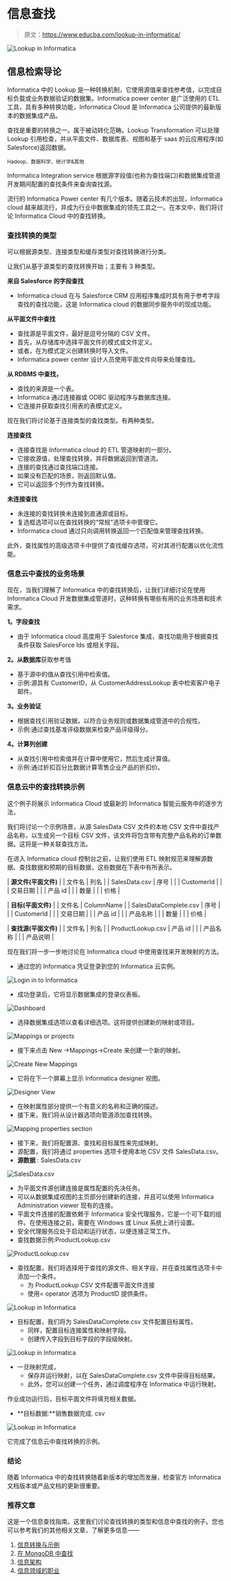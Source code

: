 # 信息查找

> 原文：<https://www.educba.com/lookup-in-informatica/>

![Lookup in Informatica](img/b973d06ce079071de808437b272da051.png)



## 信息检索导论

Informatica 中的 Lookup 是一种转换机制，它使用源值来查找参考值，以完成目标负载或业务数据验证的数据集。Informatica power center 是广泛使用的 ETL 工具，具有多种转换功能，Informatica Cloud 是 Informatica 公司提供的最新版本的数据集成产品。

查找是重要的转换之一。属于被动转化范畴。Lookup Transformation 可以处理 Lookup 引用检查，并从平面文件、数据库表、视图和基于 saas 的云应用程序(如 Salesforce)返回数据。

<small>Hadoop、数据科学、统计学&其他</small>

Informatica Integration service 根据源字段值(也称为查找端口)和数据集成管道开发期间配置的查找条件来查询查找源。

流行的 Informatica Power center 有几个版本。随着云技术的出现，Informatica cloud 越来越流行，并成为行业中数据集成的领先工具之一。在本文中，我们将讨论 Informatica Cloud 中的查找转换。

### 查找转换的类型

可以根据源类型、连接类型和缓存类型对查找转换进行分类。

让我们从基于源类型的查找转换开始；主要有 3 种类型。

**来自 Salesforce 的字段查找**

*   Informatica cloud 在与 Salesforce CRM 应用程序集成时具有用于参考字段查找的查找功能，这是 Informatica cloud 的数据同步服务中的现成功能。

**从平面文件中查找**

*   查找源是平面文件，最好是逗号分隔的 CSV 文件。
*   首先，从存储库中选择平面文件的模式或文件定义。
*   或者，在为模式定义创建转换时导入文件。
*   Informatica power center 设计人员使用平面文件向导来处理查找。

**从 RDBMS 中查找，**

*   查找的来源是一个表。
*   Informatica 通过连接器或 ODBC 驱动程序与数据库连接。
*   它连接并获取查找引用表的表模式定义。

现在我们将讨论基于连接类型的查找类型。有两种类型。

**连接查找**

*   连接查找是 Informatica cloud 的 ETL 管道映射的一部分。
*   它接收源值，处理查找转换，并将数据返回到管道流。
*   连接的查找通过查找端口连接。
*   如果没有匹配的场景，则返回默认值。
*   它可以返回多个列作为查找转换。

**未连接查找**

*   未连接的查找转换未连接到直通源或目标。
*   复选框选项可以在查找转换的“常规”选项卡中管理它。
*   Informatica cloud 通过只向调用转换返回一个匹配值来管理查找转换。

此外，查找属性的高级选项卡中提供了查找缓存选项，可对其进行配置以优化流性能。

### 信息云中查找的业务场景

现在，当我们理解了 Informatica 中的查找转换后，让我们详细讨论在使用 Informatica Cloud 开发数据集成管道时，这种转换有哪些有用的业务场景和技术需求。

**1。字段查找**

*   由于 Informatica cloud 高度用于 Salesforce 集成，查找功能用于根据查找条件获取 SalesForce Ids 或相关字段。

**2。从数据库**获取参考值

*   基于源中的值从查找引用中检索值。
*   示例:源具有 CustomerID，从 CustomerAddressLookup 表中检索客户电子邮件。

**3。业务验证**

*   根据查找引用验证数据，以符合业务规则或数据集成管道中的合规性。
*   示例:通过查找基准评级数据来检查产品评级得分。

**4。计算列创建**

*   从查找引用中检索值并在计算中使用它，然后生成计算值。
*   示例:通过折扣百分比数据计算零售企业产品的折扣价。

### 信息云中的查找转换示例

这个例子将展示 Informatica Cloud 或最新的 Informatica 智能云服务中的逐步方法，

我们将讨论一个示例场景，从源 SalesData CSV 文件的本地 CSV 文件中查找产品名称，以生成另一个目标 CSV 文件，该文件将包含带有完整产品名称的订单数据。这将是一种关联查找方法。

在进入 Informatica cloud 控制台之前，让我们使用 ETL 映射规范来理解源数据、查找数据和预期的目标数据，这些数据在下表中有所表示。

| **源文件(平面文件)** |
| 文件名 | 列名 |
| SalesData.csv | 序号 |
|  | CustomerId |
|  | 交易日期 |
|  | 产品 id |
|  | 数量 |
|  | 价格 |

| **目标(平面文件)** |
| 文件名 | ColumnName |
| SalesDataComplete.csv | 序号 |
|  | CustomerId |
|  | 交易日期 |
|  | 产品 id |
|  | 产品名称 |
|  | 数量 |
|  | 价格 |

| **查找源(平面文件)** |
| 文件名 | 列名 |
| ProductLookup.csv | 产品 id |
|  | 产品名称 |
|  | 产品说明 |

现在我们将一步一步地讨论在 Informatica cloud 中使用查找来开发映射的方法。

*   通过您的 Informatica 凭证登录到您的 Informatica 云实例。

![Login in to Informatica ](img/9bb046b04f4a255112237c3c2e1ffc0e.png)



*   成功登录后，它将显示数据集成的登录仪表板。

![Dashboard](img/354a423d40b822a0d700f5ae04817c94.png)



*   选择数据集成选项以查看详细选项。这将提供创建新的映射或项目。

![Mappings or projects](img/65b72d4e80661764f814b98781371f4e.png)



*   接下来点击 New ->Mappings->Create 来创建一个新的映射。

![Create New Mappings](img/a9fafc551b4537d54f35c0a73e9b548b.png)



*   它将在下一个屏幕上显示 Informatica designer 视图。

![Designer View](img/c164be64b0e342bb3056adb4b2d3f291.png)



*   在映射属性部分提供一个有意义的名称和正确的描述。
*   接下来，我们将从设计器选项向管道添加查找转换。

![Mapping properties section](img/0dc2f069dbc40a47a03b3a689f3c0a1b.png)



*   接下来，我们将配置源、查找和目标属性来完成映射。
*   源配置，我们将通过 properties 选项卡使用本地 CSV 文件 SalesData.csv。
*   **源数据** : SalesData.csv

![SalesData.csv ](img/bf998e5cb5154897e104c26e0e510e24.png)



*   为平面文件源创建连接是属性配置的先决任务。
*   可以从数据集成视图的主页部分创建新的连接，并且可以使用 Informatica Administration viewer 现有的连接。
*   平面文件连接的配置依赖于 Informatica 安全代理服务，它是一个可下载的组件。在使用连接之前，需要在 Windows 或 Linux 系统上进行设置。
*   安全代理服务应处于启动和运行状态，以便连接正常工作。
*   查找数据示例:ProductLookup.csv

![ProductLookup.csv ](img/ea08a184a33e464c419dfa34acb8b364.png)



*   查找配置，我们将选择用于查找的源文件、相关字段，并在查找属性选项卡中添加一个条件。
    *   为 ProductLookup CSV 文件配置平面文件连接
    *   使用= operator 选项为 ProductID 提供条件。

![Lookup in Informatica](img/fadf19ded07e37eefdd72bc602209fd9.png)



*   目标配置，我们将为 SalesDataComplete.csv 文件配置目标属性。
    *   同样，配置目标连接属性和映射字段。
    *   创建传入字段到目标字段的字段级映射。

![Lookup in Informatica](img/b7278a6978d21676c41e49b55f5e1d8c.png)



*   一旦映射完成，
    *   保存并运行映射，以在 SalesDataComplete.csv 文件中获得目标结果。
    *   此外，您可以创建一个任务，通过调度程序在 Informatica 中运行映射。

作业成功运行后，目标平面文件将填充相关数据。

*   **目标数据:**销售数据完成. csv

![Lookup in Informatica](img/6c896cd8b29b2bfcafc7c1288bdc9abf.png)



它完成了信息云中查找转换的示例。

### 结论

随着 Informatica 中的查找转换随着新版本的增加而发展，检查官方 Informatica 文档版本或产品文档的更新很重要。

### 推荐文章

这是一个信息查找指南。这里我们讨论查找转换的类型和信息中查找的例子。您也可以参考我们的其他相关文章，了解更多信息——

1.  [信息转换与示例](https://www.educba.com/transformations-in-informatica-with-example/)
2.  [在 MongoDB 中查找](https://www.educba.com/lookup-in-mongodb/)
3.  [信息架构](https://www.educba.com/informatica-architecture/)
4.  [信息领域的职业](https://www.educba.com/careers-in-informatica/)





